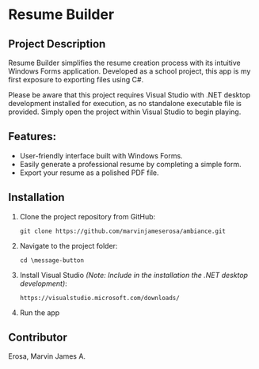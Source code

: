 # Resume Builder


## Project Description

Resume Builder simplifies the resume creation process with its intuitive Windows Forms application. Developed as a school project, this app is my first exposure to exporting files using C#.

Please be aware that this project requires Visual Studio with .NET desktop development installed for execution, as no standalone executable file is provided. Simply open the project within Visual Studio to begin playing.

## Features:

- User-friendly interface built with Windows Forms.
- Easily generate a professional resume by completing a simple form.
- Export your resume as a polished PDF file.
  
## Installation

1. Clone the project repository from GitHub:	

    ```
    git clone https://github.com/marvinjameserosa/ambiance.git  
    ```

2. Navigate to the project folder:

    ```
    cd \message-button
    ```
2. Install Visual Studio *(Note: Include in the installation the .NET desktop development)*:

    ```
    https://visualstudio.microsoft.com/downloads/
    ```
3. Run the app

   
## Contributor
Erosa, Marvin James A.
